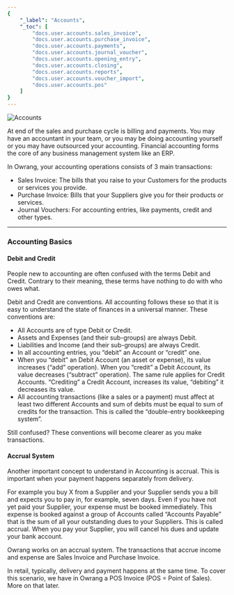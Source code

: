 ```yaml
---
{
	"_label": "Accounts",
	"_toc": [
		"docs.user.accounts.sales_invoice",
		"docs.user.accounts.purchase_invoice",
		"docs.user.accounts.payments",
		"docs.user.accounts.journal_voucher",
		"docs.user.accounts.opening_entry",
		"docs.user.accounts.closing",
		"docs.user.accounts.reports",
		"docs.user.accounts.voucher_import",
		"docs.user.accounts.pos"
	]
}
---
```


![Accounts](img/accounts-image.png)



At end of the sales and purchase cycle is billing and payments. You may have an accountant in your team, or you may be doing accounting yourself or you may have outsourced your accounting. Financial accounting forms the core of any business management system like an ERP.

In Owrang, your accounting operations consists of 3 main transactions:

- Sales Invoice: The bills that you raise to your Customers for the products or services you provide. 
- Purchase Invoice: Bills that your Suppliers give you for their products or services. 
- Journal Vouchers: For accounting entries, like payments, credit and other types.

---

### Accounting Basics

#### Debit and Credit

People new to accounting are often confused with the terms Debit and Credit. Contrary to their meaning, these terms have nothing to do with who owes what. 

Debit and Credit are conventions. All accounting follows these so that it is easy to understand the state of finances in a universal manner. These conventions are:

- All Accounts are of type Debit or Credit.
- Assets and Expenses (and their sub-groups) are always Debit.
- Liabilities and Income (and their sub-groups) are always Credit.
- In all accounting entries, you “debit” an Account or “credit” one.
- When you “debit” an Debit Account (an asset or expense), its value increases (“add” operation). When you “credit” a Debit Account, its value decreases (“subtract” operation). The same rule applies for Credit Accounts. “Crediting” a Credit Account, increases its value, “debiting” it decreases its value.
- All accounting transactions (like a sales or a payment) must affect at least two different Accounts and sum of debits must be equal to sum of credits for the transaction. This is called the “double-entry bookkeeping system”.

Still confused? These conventions will become clearer as you make transactions.

#### Accrual System

Another important concept to understand in Accounting is accrual. This is important when your payment happens separately from delivery. 

For example you buy X from a Supplier and your Supplier sends you a bill and expects you to pay in, for example, seven days. Even if you have not yet paid your Supplier, your expense must be booked immediately. This expense is booked against a group of Accounts called “Accounts Payable” that is the sum of all your outstanding dues to your Suppliers. This is called accrual. When you pay your Supplier, you will cancel his dues and update your bank account.

Owrang works on an accrual system. The transactions that accrue income and expense are Sales Invoice and Purchase Invoice.

In retail, typically, delivery and payment happens at the same time. To cover this scenario, we have in Owrang a POS Invoice (POS = Point of Sales). More on that later.

